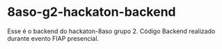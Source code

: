 # 8aso-g2-hackaton-backend
   Esse é o backend do hackaton-8aso grupo 2.
   Código Backend realizado durante evento FIAP presencial.
